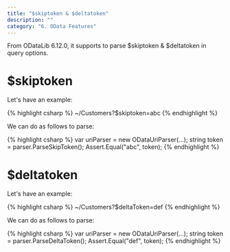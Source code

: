 ```yaml
---
title: "$skiptoken & $deltatoken"
description: ""
category: "6. OData Features"
---
```


From ODataLib 6.12.0, it supports to parse $skiptoken & $deltatoken in query options.

# $skiptoken

Let's have an example:

{% highlight csharp %}
~/Customers?$skiptoken=abc
{% endhighlight %}

We can do as follows to parse:

{% highlight csharp %}
var uriParser = new ODataUriParser(...);
string token = parser.ParseSkipToken();
Assert.Equal("abc", token);
{% endhighlight %}

# $deltatoken

Let's have an example:

{% highlight csharp %}
~/Customers?$deltaToken=def
{% endhighlight %}

We can do as follows to parse:

{% highlight csharp %}
var uriParser = new ODataUriParser(...);
string token = parser.ParseDeltaToken();
Assert.Equal("def", token);
{% endhighlight %}
